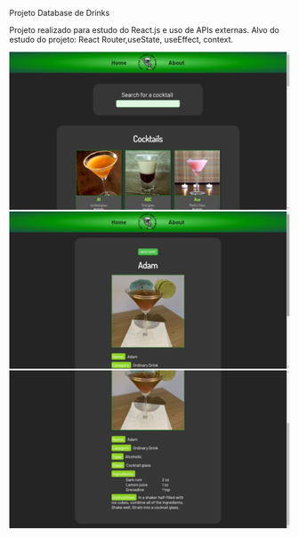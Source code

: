 Projeto Database de Drinks

Projeto realizado para estudo do React.js e uso de APIs externas.
Alvo do estudo do projeto: React Router,useState, useEffect, context.

![Cocktail Screenshot](https://github.com/rodlemos/cocktails/blob/master/public/drinks.jpg)
![Cocktail Screenshot](https://github.com/rodlemos/cocktails/blob/master/public/ss.jpg)
![Cocktail Screenshot](https://github.com/rodlemos/cocktails/blob/master/public/ss2.jpg)
